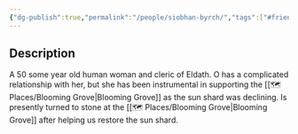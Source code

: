 ```yaml
---
{"dg-publish":true,"permalink":"/people/siobhan-byrch/","tags":["#friend"]}
---
```


## Description
A 50 some year old human woman and cleric of Eldath. O has a complicated relationship with her, but she has been instrumental in supporting the [[🗺️ Places/Blooming Grove\|Blooming Grove]] as the sun shard was declining. Is presently turned to stone at the [[🗺️ Places/Blooming Grove\|Blooming Grove]] after helping us restore the sun shard.